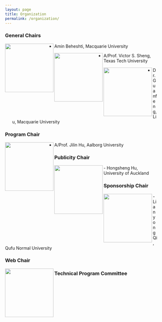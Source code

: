 ```yaml
---
layout: page
title: Organization 
permalink: /organization/
---
```


### **General Chairs**
<img src="../figures/amin.jpg" align="left" width="160">

- Amin Beheshti, Macquarie University

<img src="../figures/sheng.jpg" align="left" width="160">

- A/Prof. Victor S. Sheng, Texas Tech University

<img src="../figures/guanfeng.jpg" align="left" width="160">

- Dr. Guanfeng, Liu, Macquarie University

### **Program Chair**

<img src="../figures/photo-zhu.jpeg" align="left" width="160">

- A/Prof. Jilin Hu, Aalborg University
<!-- - Bin Yang, Aalborg University, Denmark
- Yifeng Zheng, Harbin Institute of Technology, China
- [Xuyun Zhang](https://researchers.mq.edu.au/en/persons/xuyun-zhang), Macquarie University, Australia -->

### **Publicity Chair**
<img src="../figures/photo-zhu.jpeg" align="left" width="160">
- Hongsheng Hu, University of Auckland
<!-- - Hongxu Chen, University of Technology Sydney, Australia
- Hongsheng Hu, University of Auckland, New Zealand -->


### **Sponsorship Chair**
<img src="../figures/photo-zhu.jpeg" align="left" width="160">
- Lianyong Qi, Qufu Normal University
<!-- - Zhi Zhang, Data61, Australia
- Lianyong Qi, Qufu Normal University, China -->

### **Web Chair**
<img src="../figures/photo-zhu.jpeg" align="left" width="160">
<!-- - Haolong Xiang, Macquarie University, Australia -->

### **Technical Program Committee**
<!-- To be updated ...
Following are tentative PC members
- Lingjuan Lyu,National University of Singapore,Singapore
- Luigi Catuogno, University of Salerno, Italy 
- Xiaochun Cheng, Middlesex University, U.K. 
- Dieter Gollmann, Hamburg University of Technology, Germany 
- Saeid Hosseini, Singapore University of Technology & Design, Singapore 
- Hadis Karimipour, University of Guelph, Canada 
- Weizhi Meng, Technical University of Denmark, Denmark 
- Vincenzo Moscato, University of Naples, Italy 
- Chao Chen, Swinburne University of Technology, Australia 
- Nathan Clarke, University of Plymouth, UK 
- Javier Parra-Arnau, Universitat Rovira i Virgili, Spain
- Wenjuan Li, Hong Kong Polytechnic University,HongKong
- Lam Kwok Yan, Nanyang Technological University, Singapore 
- Hui Liu, University of Calgary, Canada 
- Ali Ismail Awad, Lulea University of Technology, Sweden 
- Reza Malekian, Malmo University, Sweden 
- Meng Liu,Shandong University,China
- Xiaolong Xu,Nanjing University of Information Science and Technology,China
- Zhiyuan Tan,Edinburgh Napier University,UK
- Gaofeng Zhang,Hefei University of Technology,China
- Xiao Liu,Deakin University,Australia
- Tao Xu,Northwestern Polytechnical University,China
- Yirui Wu,Hohai University,China
- Liangfu Lv,Tianjin University,China
- Shunmei Meng,Nanjing University of Science and Technology,China
- Yanwei Xu,Tianjin University,China -->
